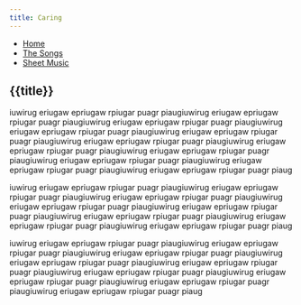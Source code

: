 ```yaml
---
title: Caring
---
```


<nav>
    <ul class="nav">
      <li><a href="/">Home</a></li>
      <li class="active"><a href="/the-songs/">The Songs</a></li>
      <li><a href="/sheet-music">Sheet Music</a></li>
    </ul>
</nav>

<h2 class="song-title">{{title}}</h2>

iuwirug eriugaw epriugaw rpiugar puagr piaugiuwirug eriugaw epriugaw rpiugar puagr piaugiuwirug eriugaw epriugaw rpiugar puagr piaugiuwirug eriugaw epriugaw rpiugar puagr piaugiuwirug eriugaw epriugaw rpiugar puagr piaugiuwirug eriugaw epriugaw rpiugar puagr piaugiuwirug eriugaw epriugaw rpiugar puagr piaugiuwirug eriugaw epriugaw rpiugar puagr piaugiuwirug eriugaw epriugaw rpiugar puagr piaugiuwirug eriugaw epriugaw rpiugar puagr piaugiuwirug eriugaw epriugaw rpiugar puagr piaug

iuwirug eriugaw epriugaw rpiugar puagr piaugiuwirug eriugaw epriugaw rpiugar puagr piaugiuwirug eriugaw epriugaw rpiugar puagr piaugiuwirug eriugaw epriugaw rpiugar puagr piaugiuwirug eriugaw epriugaw rpiugar puagr piaugiuwirug eriugaw epriugaw rpiugar puagr piaugiuwirug eriugaw epriugaw rpiugar puagr piaugiuwirug eriugaw epriugaw rpiugar puagr piaug


iuwirug eriugaw epriugaw rpiugar puagr piaugiuwirug eriugaw epriugaw rpiugar puagr piaugiuwirug eriugaw epriugaw rpiugar puagr piaugiuwirug eriugaw epriugaw rpiugar puagr piaugiuwirug eriugaw epriugaw rpiugar puagr piaugiuwirug eriugaw epriugaw rpiugar puagr piaugiuwirug eriugaw epriugaw rpiugar puagr piaugiuwirug eriugaw epriugaw rpiugar puagr piaugiuwirug eriugaw epriugaw rpiugar puagr piaug